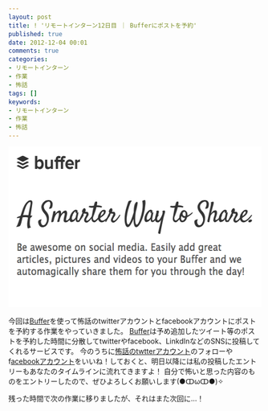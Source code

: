 ```yaml
---
layout: post
title: ! 'リモートインターン12日目 ｜ Bufferにポストを予約'
published: true
date: 2012-12-04 00:01
comments: true
categories:
- リモートインターン
- 作業
- 怖話
tags: []
keywords:
- リモートインターン
- 作業
- 怖話
---
```

<p style="text-align:center;">
<a href="/images/2012/12/skitch_121203.png"><img class="aligncenter size-full wp-image-393" title="Buffer" src="/images/2012/12/skitch_121203.png" alt="" width="547" height="319" /></a>
</p>

今回は[Buffer](http://bufferapp.com/ "Buffer")を使って怖話のtwitterアカウントとfacebookアカウントにポストを予約する作業をやっていきました。
[Buffer](http://bufferapp.com/ "Buffer")は予め追加したツイート等のポストを予約した時間に分散してtwitterやfacebook、LinkdInなどのSNSに投稿してくれるサービスです。
今のうちに[怖話のtwtterアカウント](https://twitter.com/kowabanajp "怖話のtwtterアカウント")のフォローやf[acebookアカウント](http://www.facebook.com/kowabana "acebookアカウント")をいいね！しておくと、明日以降には私の投稿したエントリーもあなたのタイムラインに流れてきますよ！
自分で怖いと思った内容のものをエントリーしたので、ぜひよろしくお願いします(●ↀωↀ●)✧

残った時間で次の作業に移りましたが、それはまた次回に…！
